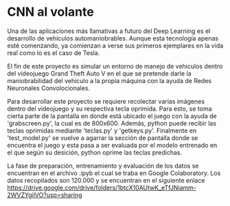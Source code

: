 # CNN al volante

Una de las aplicaciones más llamativas a futuro del Deep Learning es el desarrollo de vehículos automaniobrables. Aunque esta tecnología apenas esté comenzando, ya comienzan a verse sus primeros ejemplares en la vida real como lo es el caso de Tesla.

El fin de este proyecto es simular un entorno de manejo de vehiculos dentro del videojuego Grand Theft Auto V en el que se pretende darle la maniobrabilidad del vehículo a la propia máquina con la ayuda de Redes Neuronales Convolocionales.

Para desarrollar este proyecto se requiere recolectar varias imágenes dentro del videojuego y su respectiva tecla oprimida. Para esto, se toma cierta parte de la pantalla en donde está ubicado el juego con la ayuda de 'grabscreen.py', la cual es de 800x600. Además, python puede recibir las teclas oprimidas mediante 'teclas.py' y 'getkeys.py'. Finalmente en 'test_model.py' se vuelve a agarrar la sección de pantalla donde se encuentra el juego y esta pasa a ser evaluada por el modelo entrenado en el que según su desición, python oprime las teclas predichas.

La fase de preparación, entrenamiento y evaluación de los datos se encuentran en el archivo .ipyb el cual se traba en Google Colaboratory. Los datos recopilados son 120.000 y se encuentran en el siguiente enlace https://drive.google.com/drive/folders/1btcX10AUtwK_eTfJNiamm-2WVZYgilVO?usp=sharing




